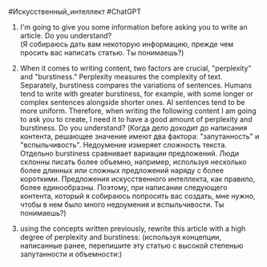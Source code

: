 #Искусственный_интеллект #ChatGPT 

  
1. I'm going to give you some information before asking you to write an article. Do you understand?  
   (Я собираюсь дать вам некоторую информацию, прежде чем просить вас написать статью. Ты понимаешь?)

2. When it comes to writing content, two factors are crucial, "perplexity" and "burstiness." Perplexity measures the complexity of text. Separately, burstiness compares the variations of sentences. Humans tend to write with greater burstiness, for example, with some longer or complex sentences alongside shorter ones. AI sentences tend to be more uniform. Therefore, when writing the following content I am going to ask you to create, I need it to have a good amount of perplexity and burstiness. Do you understand? 
  (Когда дело доходит до написания контента, решающее значение имеют два фактора: "запутанность" и "вспыльчивость". Недоумение измеряет сложность текста. Отдельно burstiness сравнивает вариации предложений. Люди склонны писать более объемно, например, используя несколько более длинных или сложных предложений наряду с более короткими. Предложения искусственного интеллекта, как правило, более единообразны. Поэтому, при написании следующего контента, который я собираюсь попросить вас создать, мне нужно, чтобы в нем было много недоумения и вспыльчивости. Ты понимаешь?)

3. using the concepts written previously, rewrite this article with a high degree of perplexity and burstiness:
  (используя концепции, написанные ранее, перепишите эту статью с высокой степенью запутанности и объемности:)